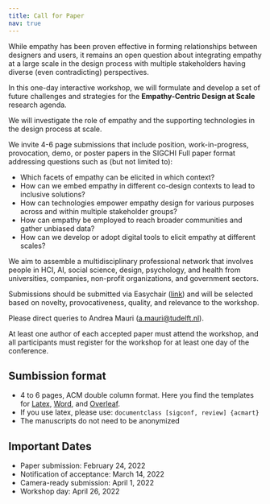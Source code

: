 ```yaml
---
title: Call for Paper
nav: true
---
```


While empathy has been proven effective in forming relationships between designers and users, it remains an open question about integrating empathy at a large scale in the design process with multiple stakeholders having diverse (even contradicting) perspectives.

In this one-day interactive workshop, we will formulate and develop a set of future challenges and strategies for the **Empathy-Centric Design at Scale** research agenda.

We will investigate the role of empathy and the supporting technologies in the design process at scale.

We invite 4-6 page submissions that include position, work-in-progress, provocation, demo, or poster papers in the SIGCHI Full paper format addressing questions such as (but not limited to):

- Which facets of empathy can be elicited in which context?
- How can we embed empathy in different co-design contexts to lead to inclusive solutions?
- How can technologies empower empathy design for various purposes across and within multiple stakeholder groups?
- How can empathy be employed to reach broader communities and gather unbiased data?
- How can we develop or adopt digital tools to elicit empathy at different scales?

We aim to assemble a multidisciplinary professional network that involves people in HCI, AI, social science, design, psychology, and health from universities, companies, non-profit organizations, and government sectors.

Submissions should be submitted via Easychair ([link](https://easychair.org/conferences/?conf=empathich2022)) and will be selected based on novelty, provocativeness, quality, and relevance to the workshop.

Please direct queries to Andrea Mauri (a.mauri@tudelft.nl).

At least one author of each accepted paper must attend the workshop, and all participants must register for the workshop for at least one day of the conference.

## Sumbission format

- 4 to 6 pages, ACM double column format. Here you find the templates for [Latex](https://www.acm.org/binaries/content/assets/publications/consolidated-tex-template/acmart-primary.zip), [Word](https://www.acm.org/binaries/content/assets/publications/taps/acm_submission_template.docx), and [Overleaf](https://www.overleaf.com/latex/templates/acm-conference-proceedings-master-template/pnrfvrrdbfwt).
- If you use latex, please use: ``documentclass [sigconf, review] {acmart}``
- The manuscripts do not need to be anonymized

## Important Dates

- Paper submission: February 24, 2022
- Notification of acceptance: March 14, 2022
- Camera-ready submission: April 1, 2022
- Workshop day: April 26, 2022



